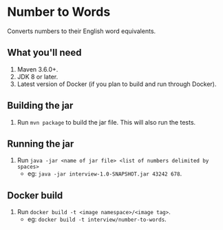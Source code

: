 # Number to Words
Converts numbers to their English word equivalents.

## What you'll need
1. Maven 3.6.0+.
1. JDK 8 or later.
1. Latest version of Docker (if you plan to build and run through Docker).

## Building the jar
1. Run `mvn package` to build the jar file. This will also run the tests.

## Running the jar
1. Run `java -jar <name of jar file> <list of numbers delimited by spaces>`
    - eg: `java -jar interview-1.0-SNAPSHOT.jar 43242 678`.

## Docker build
1. Run `docker build -t <image namespace>/<image tag>`.
    - eg: `docker build -t interview/number-to-words`.

